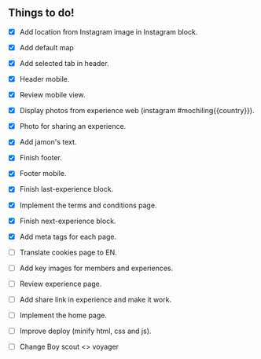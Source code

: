 Things to do!
-------------

- [x] Add location from Instagram image in Instagram block.
- [x] Add default map
- [x] Add selected tab in header.
- [x] Header mobile.
- [x] Review mobile view.
- [x] Display photos from experience web (instagram #mochiling{{country}}).
- [x] Photo for sharing an experience.
- [x] Add jamon's text.
- [x] Finish footer.
- [x] Footer mobile.
- [x] Finish last-experience block.
- [x] Implement the terms and conditions page.
- [x] Finish next-experience block.
- [x] Add meta tags for each page.
- [ ] Translate cookies page to EN.
- [ ] Add key images for members and experiences.
- [ ] Review experience page.
- [ ] Add share link in experience and make it work.
- [ ] Implement the home page.
- [ ] Improve deploy (minify html, css and js).


- [ ] Change Boy scout <> voyager